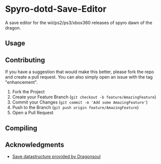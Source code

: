 # Spyro-dotd-Save-Editor
A save editor for the wii/ps2/ps3/xbox360 releases of spyro dawn of the dragon.
## Usage
## Contributing
If you have a suggestion that would make this better, please fork the repo and create a pull request. You can also simply open an issue with the tag "enhancement".
1. Fork the Project
2. Create your Feature Branch (`git checkout -b feature/AmazingFeature`)
3. Commit your Changes (`git commit -m 'Add some AmazingFeature'`)
4. Push to the Branch (`git push origin feature/AmazingFeature`)
5. Open a Pull Request
## Compiling
## Acknowledgments
* [Save datastructure provided by Dragonsoul](https://docs.google.com/spreadsheets/d/19JVcJtX0yqKfIKyWEaX-rIAwIn0_XncMSQ6LW3FgUSw/edit?usp=drivesdk)
